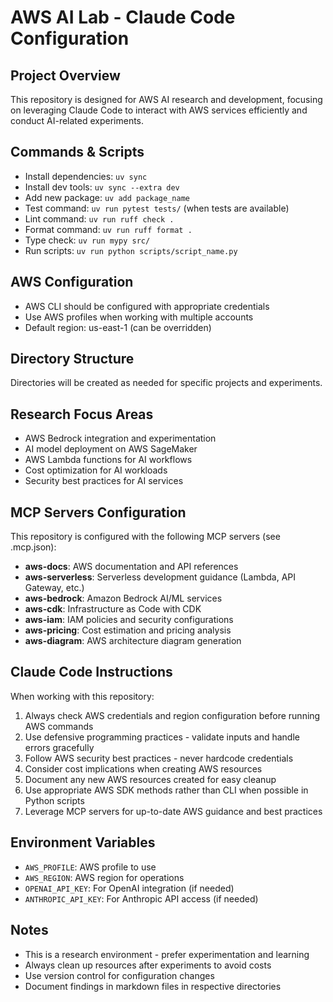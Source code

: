 # AWS AI Lab - Claude Code Configuration

## Project Overview
This repository is designed for AWS AI research and development, focusing on leveraging Claude Code to interact with AWS services efficiently and conduct AI-related experiments.

## Commands & Scripts
- Install dependencies: `uv sync`
- Install dev tools: `uv sync --extra dev`
- Add new package: `uv add package_name`
- Test command: `uv run pytest tests/` (when tests are available)
- Lint command: `uv run ruff check .`
- Format command: `uv run ruff format .`
- Type check: `uv run mypy src/`
- Run scripts: `uv run python scripts/script_name.py`

## AWS Configuration
- AWS CLI should be configured with appropriate credentials
- Use AWS profiles when working with multiple accounts
- Default region: us-east-1 (can be overridden)

## Directory Structure
Directories will be created as needed for specific projects and experiments.

## Research Focus Areas
- AWS Bedrock integration and experimentation
- AI model deployment on AWS SageMaker
- AWS Lambda functions for AI workflows
- Cost optimization for AI workloads
- Security best practices for AI services

## MCP Servers Configuration
This repository is configured with the following MCP servers (see .mcp.json):
- **aws-docs**: AWS documentation and API references
- **aws-serverless**: Serverless development guidance (Lambda, API Gateway, etc.)
- **aws-bedrock**: Amazon Bedrock AI/ML services
- **aws-cdk**: Infrastructure as Code with CDK
- **aws-iam**: IAM policies and security configurations
- **aws-pricing**: Cost estimation and pricing analysis
- **aws-diagram**: AWS architecture diagram generation

## Claude Code Instructions
When working with this repository:
1. Always check AWS credentials and region configuration before running AWS commands
2. Use defensive programming practices - validate inputs and handle errors gracefully
3. Follow AWS security best practices - never hardcode credentials
4. Consider cost implications when creating AWS resources
5. Document any new AWS resources created for easy cleanup
6. Use appropriate AWS SDK methods rather than CLI when possible in Python scripts
7. Leverage MCP servers for up-to-date AWS guidance and best practices

## Environment Variables
- `AWS_PROFILE`: AWS profile to use
- `AWS_REGION`: AWS region for operations
- `OPENAI_API_KEY`: For OpenAI integration (if needed)
- `ANTHROPIC_API_KEY`: For Anthropic API access (if needed)

## Notes
- This is a research environment - prefer experimentation and learning
- Always clean up resources after experiments to avoid costs
- Use version control for configuration changes
- Document findings in markdown files in respective directories